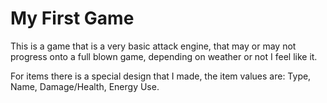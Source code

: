 My First Game
==========

This is a game that is a very basic attack engine, that may or may not progress onto a full blown game, depending on weather or not I feel like it.

For items there is a special design that I made, the item values are: Type, Name, Damage/Health, Energy Use.